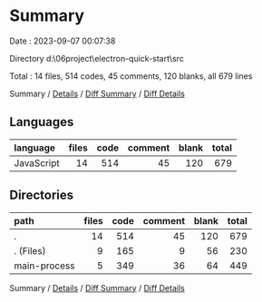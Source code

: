 # Summary

Date : 2023-09-07 00:07:38

Directory d:\\06project\\electron-quick-start\\src

Total : 14 files,  514 codes, 45 comments, 120 blanks, all 679 lines

Summary / [Details](details.md) / [Diff Summary](diff.md) / [Diff Details](diff-details.md)

## Languages
| language | files | code | comment | blank | total |
| :--- | ---: | ---: | ---: | ---: | ---: |
| JavaScript | 14 | 514 | 45 | 120 | 679 |

## Directories
| path | files | code | comment | blank | total |
| :--- | ---: | ---: | ---: | ---: | ---: |
| . | 14 | 514 | 45 | 120 | 679 |
| . (Files) | 9 | 165 | 9 | 56 | 230 |
| main-process | 5 | 349 | 36 | 64 | 449 |

Summary / [Details](details.md) / [Diff Summary](diff.md) / [Diff Details](diff-details.md)